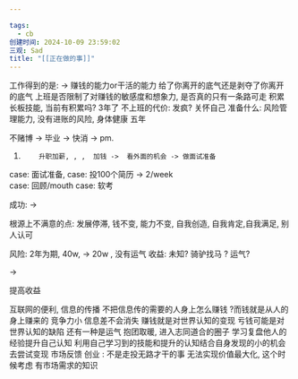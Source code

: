 ```yaml
---

tags:
  - cb
创建时间: 2024-10-09 23:59:02
三观: Sad
title: "[[正在做的事]]"
---
```

工作得到的是: -> 赚钱的能力or干活的能力
给了你离开的底气还是剥夺了你离开的底气
上班是否限制了对赚钱的敏感度和想象力, 是否真的只有一条路可走
积累长板技能, 当前有积累吗? 3年了
不上班的代价: 发疯? 
关怀自己 
准备什么: 风险管理能力, 没有进账的风险, 身体健康
五年

 不赌博 -> 毕业 -> 快消 -> pm. 

1.         升职加薪, , ,  加钱 ->  看外面的机会 -> 做面试准备


case:  面试准备, 
case:  投100个简历 -> 2/week   
case:  回顾/mouth
case: 软考

成功: -> 

根源上不满意的点:         发展停滞, 钱不变, 能力不变,  自我创造, 自我肯定,自我满足, 别人认可


风险: 2年为期, 40w,  -> 20w , 没有运气
收益: 未知?  骑驴找马 ? 运气? 

 ->  

提高收益 

互联网的便利, 信息的传播
不把信息传的需要的人身上怎么赚钱 ?而钱就是从人的身上赚来的
竞争力小
信息差不会消失
赚钱就是对世界认知的变现
亏钱可能是对世界认知的缺陷
还有一种是运气
抱团取暖, 进入志同道合的圈子
学习复盘他人的经验提升自己认知
利用自己学习到的技能和提升的认知结合自身发现的小的机会去尝试变现
市场反馈
创业 : 不是走投无路才干的事
无法实现价值最大化, 这个时候考虑
有市场需求的知识
